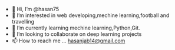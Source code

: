 - 👋 Hi, I’m @hasan75
- 👀 I’m interested in web developing,mechine learning,football and travelling
- 🌱 I’m currently learning mechine learning,Python,Git.
- 💞️ I’m looking to collaborate on deep learning projects
- 📫 How to reach me ... hasanjab14@gmail.com

<!---
hasan75/hasan75 is a ✨ special ✨ repository because its `README.md` (this file) appears on your GitHub profile.
You can click the Preview link to take a look at your changes.
--->

